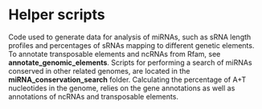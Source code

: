 # Helper scripts
Code used to generate data for analysis of miRNAs, such as sRNA length profiles and percentages of sRNAs mapping to different genetic elements. To annotate transposable elements and ncRNAs from Rfam, see **annotate_genomic_elements**. Scripts for performing a search of miRNAs conserved in other related genomes, are located in the **miRNA_conservation_search** folder. Calculating the percentage of A+T nucleotides in the genome, relies on the gene annotations as well as annotations of ncRNAs and transposable elements. 
